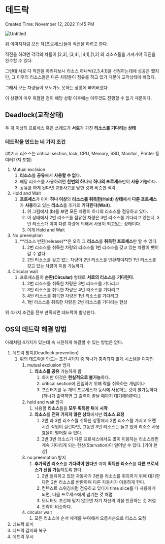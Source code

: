 # 데드락

Created Time: November 12, 2022 11:45 PM

![Untitled](%E1%84%83%E1%85%A6%E1%84%83%E1%85%B3%E1%84%85%E1%85%A1%E1%86%A8%20e5a607cbdc6747dbaec75acb8911c29f/Untitled.png)

위 이미지처럼 모든 차(프로세스)들이 직진을 하려고 한다.

직진을 하려면 각각의 차들이 |2,3|, |3,4|, |4,1|,|1,2| 의 리소스들을 가져가야 직진을 완수할 수 있다.

그런데 서로 다 직진을 하려다보니 리소스 하나씩(2,3,4,1)을 선점하는데에 성공은 했지만, 그 이후의 리소스들은 다른 차량들이 점유를 하고 있기 때문에 교착상태에 빠졌다.

그래서 모든 차량들이 오도가도 못하는 상황에 빠져버렸다.

이 상황이 매우 위험한 점이 해당 상황 이후에는 아무것도 진행할 수 없기 때문이다.

## Deadlock(교착상태)

두 개 이상의 프로세스 혹은 쓰레드가 **서로**가 가진 **리소스를 기다리는 상태**

### 데드락을 만드는 네 가지 조건

(여기서 리소스는 critical section, lock, CPU, Memory, SSD, Monitor , Printer 등 여러가지 포함)

1. Mutual exclision
    1. **리소스**를 **공유**해서 **사용할 수 없**다.
    2. 해당 리소스를 사용하려면 **한번의 하나**씩 **하나의 프로세스**만이 **사용 가능**하다.
    3. 공유를 하게 된다면 교통사고를 당한 것과 비슷한 맥락
2. Hold and Wait
    1. **프로세스**가 이미 **하나 이상**의 **리소스를 취득한(Hold) 상태**에서 **다른 프로세스**가 **사용**하고 있는 **리소스**를 추가로 **기다린다(Wait)**.
        1. 위 그림에서 (b)를 보면 모든 차량이 하나의 리소스를 점유하고 있다.
        2. 이 상태에서 2번 리소스를 점유한 차량은 3번 리소스를 기다리고 있는데, 3번 리소스가 이미 다른 차량에 의해서 사용이 되고있는 상태이다. 
        3. 이게 Hold and Wait
3. No preemption
    1. **리소스 반환(release)**은 오직 그 **리소스**를 **취득한 프로세스**만 할 수 있다.
        1. 2번 리소스를 취득한 차량의 리소스를 1번 리소스를 갖고 있는 차량이 뺏어갈 수 없다.
        2. 2번 리소스를 갖고 있는 차량이 2번 리소스를 반환해야지만 1번 리소스를 갖고 있는 차량이 이용 가능하다.
4. Circular wait
    1. 프로세스들이 **순환(Circular)** 형태로 **서로의 리소스**를 **기다린다**.
        1. 2번 리소스를 취득한 차량은 3번 리소스를 기다리고
        2. 3번 리소스를 취득한 차량은 4번 리소스를 기다리고
        3. 4번 리소스를 취득한 차량은 1번 리소스를 기다리고
        4. 1번 리소스를 취득한 차량은 2번 리소스를 기다리는 현상

위 4가지 조건을 전부 만족되면 데드락이 발생한다.

## OS의 데드락 해결 방법

아래처럼 4가지가 있는데 속 시원하게 해결할 수 있는 방법은 없다.

1. 데드락 방지(Deadlock prevention)
    1. 위의 데드락을 만드는 조건 4가지 중 하나가 충족되지 않게 시스템을 디자인
        1. mutual exclusion 방지
            1. **리소스를 공유** 가능하게 함
                1. 하지만 이것은 **현실적으로 불가능**하다.
                2. critical section에 진입하기 위해 락을 취득하는 개념이나
                3. 프린터기를 두 개의 프로세스가 동시에 사용하는 것이 불가능하다.(하나가 출력하면 그 출력이 끝날 때까지 대기해야한다.)
        2. hold and wait 방지
            1. 사용할 **리소스**들을 **모두 획득한 뒤**에 **시작**
            2. **리소스**를 **전혀 가지지 않은 상태**에서만 **리소스 요청**
                1. 2번 과 3번 리소스를 취득한 상황에서 2번 리소스를 가지고 오랜 시간 작업이 걸린다면, 그동안 3번 리소스는 놀고 있어 리소스 사용 효율이 떨어질 수 있다.
                2. 2번,3번 리소스가 다른 프로세스에서도 많이 이용하는 리소스라면 계속 기다리게 되는 현상(Starvation)이 일어날 수 있다. [기아 현상]
        3. no preemption 방지
            1. **추가적인 리소스**를 **기다려야 한다**면 이미 **획득한 리소스**를 **다른 프로세스가 선점 가능**하도록 한다.
                1. 2번 점유하고 있던 자동차가 3번을 리소스를 취득하기 위해 대기한다면 2번 리소스를 반환하여 다른 자동차가 이용하게 한다.
                2. 컨텍스트 스위칭처럼 점유하고 있다가 time slice를 다 사용하게 되면, 다음 프로세스에게 넘기는 것 처럼
                3. 모니터도 조건에 맞지 않으면 자기 자신의 락을 반환하는 것 처럼
                4. 전략이 비슷하다.
        4. circular wait
            1. 모든 리소스에 순서 체계를 부여해서 오름차순으로 리소스 요청
2. 데드락 회피
3. 데드락 감지와 복구
4. 데드락 무시